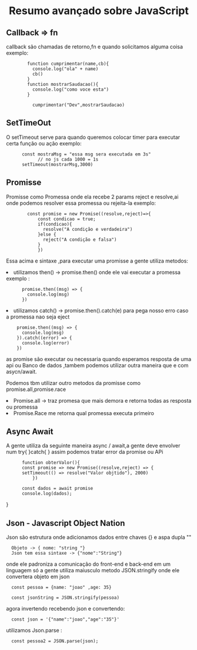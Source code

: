 <h1 align="center"> Resumo avançado sobre JavaScript </h1>

<h2> Callback => fn</h2>
<p>
  callback são chamadas de retorno,fn e quando solicitamos alguma coisa exemplo:
</p>
<p>

            function cumprimentar(name,cb){
              console.log("ola" + name)
              cb()
            }
            function mostrarSaudacao(){
              console.log("como voce esta")
            }

              cumprimentar("Dev",mostrarSaudacao)
</p>

<h2> SetTimeOut </h2>

<p>
  O setTimeout serve para quando queremos colocar timer para executar certa função ou ação exemplo:
</p>

<p>      
          
          const mostraMsg = "essa msg sera executada em 3s"
                // no js cada 1000 = 1s
          setTimeout(mostrarMsg,3000) 


<h2> Promisse </h2>

<p> Promisse como Promessa onde ela recebe 2 params reject e resolve,ai onde podemos resolver essa promessa ou rejeita-la exemplo: 

            const promise = new Promise((resolve,reject)=>{
                const condicao = true;
                if(condicao){
                  resolve("A condição e verdadeira")
                }else {
                  reject("A condição e falsa")
                }
                })

Essa acima e sintaxe ,para executar uma promisse a gente utiliza metodos:


<li>utilizamos then() -> promise.then() onde ele vai executar a promessa exemplo :

          promise.then((msg) => {
            console.log(msg)
          })

<li>utilizamos catch() -> promise.then().catch(e)
para pega nosso erro caso a promessa nao seja eject

        promise.then((msg) => {
          console.log(msg)
        }).catch((error) => {
          console.log(error)
        })

as promise são executar ou necessaria quando esperamos resposta de uma api ou Banco de dados ,tambem podemos utilizar outra maneira que e com asycn/await.
</p>
<p>
  Podemos tbm utilizar outro metodos da promisse como promise.all,promise.race 
  <li>Promise.all -> traz promesa que mais demora e retorna todas as resposta ou promessa
  <li>Promise.Race me retorna qual promessa executa primeiro
</p>
<h2>Async Await</h2>

<p>
  A gente utiliza da seguinte maneira async / await,a gente deve envolver num try{ }catch{ }
  assim podemos tratar error da promise ou APi
  
  
          function obterValor(){
          const promise => new Promise((resolve,reject) => {
          setTimeout(() => resolve("Valor objtido"), 2000)
              })

          const dados = await promise
          console.log(dados);
  }
</p>

<h2>Json - Javascript Object Nation</h2>
<p>
Json  são estrutura onde adicionamos dados  entre chaves {} e aspa dupla ""


      Objeto -> { nome: "string "}
      Json tem essa sintaxe -> {"nome":"String"}
  

onde ele padroniza a comunicação do front-end e back-end em um linguagem só
a gente utiliza maiusculo metodo JSON.stringify onde ele convertera  objeto em json

      const pessoa = {name: "joao" ,age: 35}

      const jsonString = JSON.stringify(pessoa)

agora invertendo recebendo json e convertendo:

      const json = '{"name":"joao","age":"35"}'

utilizamos Json.parse :

      const pessoa2 = JSON.parse(json);

</p>
